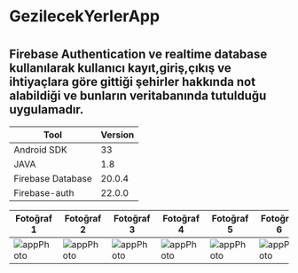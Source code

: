 # GezilecekYerlerApp

#
## Firebase Authentication ve realtime database kullanılarak kullanıcı kayıt,giriş,çıkış ve  ihtiyaçlara göre gittiği şehirler hakkında not alabildiği ve bunların veritabanında tutulduğu uygulamadır.


| Tool              |Version |
| ---               | ---    | 
|   Android SDK     | 33     |
|   JAVA            | 1.8    | 
| Firebase Database | 20.0.4 | 
| Firebase-auth     | 22.0.0 |


| Fotoğraf 1 | Fotoğraf 2 | Fotoğraf 3 |  Fotoğraf 4| Fotoğraf 5 |  Fotoğraf 6|
| --- | --- | --- | --- | --- | --- |
| ![appPhoto](https://github.com/atakanbircan/GezilecekYerler-app/assets/57329064/e03d1058-de9c-4f24-bdbf-1b58776a8929) |![appPhoto](https://github.com/atakanbircan/GezilecekYerler-app/assets/57329064/fcefc4e5-1d8d-42be-aa50-af741676ed0f) |![appPhoto](https://github.com/atakanbircan/GezilecekYerler-app/assets/57329064/e260bde4-9e21-492a-8db2-e7406e4b863d) |![appPhoto](https://github.com/atakanbircan/GezilecekYerler-app/assets/57329064/57a617e8-f2eb-42bf-b264-54690c4ac699) |![appPhoto](https://github.com/atakanbircan/GezilecekYerler-app/assets/57329064/c9ce73db-e6de-40c5-94e9-a95e52f8646d) |![appPhoto](https://github.com/atakanbircan/GezilecekYerler-app/assets/57329064/a1df5769-fd6a-4a5c-865f-28983be2f244) |


















